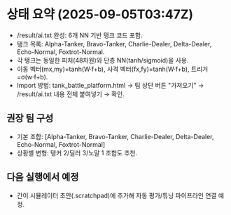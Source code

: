 # 상태 요약 (2025-09-05T03:47Z)

- /result/ai.txt 완성: 6개 NN 기반 탱크 코드 포함.
- 탱크 목록: Alpha-Tanker, Bravo-Tanker, Charlie-Dealer, Delta-Dealer, Echo-Normal, Foxtrot-Normal.
- 각 탱크는 동일한 피처(48차원)와 단층 NN(tanh/sigmoid)을 사용.
- 이동 벡터(mx,my)=tanh(W·f+b), 사격 벡터(fx,fy)=tanh(W·f+b), 트리거=σ(w·f+b).
- Import 방법: tank_battle_platform.html → 팀 상단 버튼 "가져오기" → /result/ai.txt 내용 전체 붙여넣기 → 확인.

## 권장 팀 구성
- 기본 조합: [Alpha-Tanker, Bravo-Tanker, Charlie-Dealer, Delta-Dealer, Echo-Normal, Foxtrot-Normal]
- 상황별 변형: 탱커 2/딜러 3/노말 1 조합도 추천.

## 다음 실행에서 예정
- 간이 시뮬레이터 초안(.scratchpad)에 추가해 자동 평가/튜닝 파이프라인 연결 예정.
